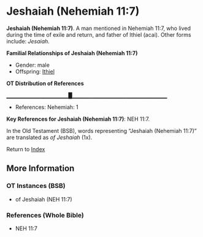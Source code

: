 # Jeshaiah (Nehemiah 11:7)
**Jeshaiah (Nehemiah 11:7)**. 
A man mentioned in Nehemiah 11:7, who lived during the time of exile and return, and father of Ithiel (acai). 
Other forms include: 
*Jesaiah*. 




**Familial Relationships of Jeshaiah (Nehemiah 11:7)**


* Gender: male
* Offspring: [Ithiel](Ithiel.md)


**OT Distribution of References**

▁▁▁▁▁▁▁▁▁▁▁▁▁▁▁█▁▁▁▁▁▁▁▁▁▁▁▁▁▁▁▁▁▁▁▁▁▁▁
* References: Nehemiah: 1



**Key References for Jeshaiah (Nehemiah 11:7)**: 
NEH 11:7. 


In the Old Testament (BSB), words representing “Jeshaiah (Nehemiah 11:7)” are translated as 
*of Jeshaiah* (1x). 




Return to [Index](00-Index.md)

## More Information

### OT Instances (BSB)

* of Jeshaiah (NEH 11:7)



### References (Whole Bible)

* NEH 11:7



